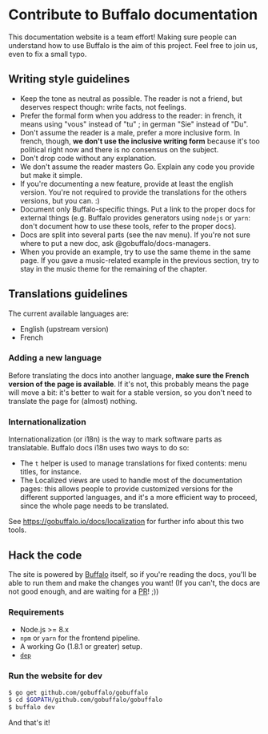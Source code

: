 Contribute to Buffalo documentation
===================================

This documentation website is a team effort! Making sure people can understand how to use Buffalo is the aim of this project.
Feel free to join us, even to fix a small typo.

## Writing style guidelines
* Keep the tone as neutral as possible. The reader is not a friend, but deserves respect though: write facts, not feelings.
* Prefer the formal form when you address to the reader: in french, it means using "vous" instead of "tu" ; in german "Sie" instead of "Du".
* Don't assume the reader is a male, prefer a more inclusive form. In french, though, **we don't use the inclusive writing form** because it's too political right now and there is no consensus on the subject.
* Don't drop code without any explanation.
* We don't assume the reader masters Go. Explain any code you provide but make it simple.
* If you're documenting a new feature, provide at least the english version. You're not required to provide the translations for the others versions, but you can. :)
* Document only Buffalo-specific things. Put a link to the proper docs for external things (e.g. Buffalo provides generators using `nodejs` or `yarn`: don't document how to use these tools, refer to the proper docs).
* Docs are split into several parts (see the nav menu). If you're not sure where to put a new doc, ask @gobuffalo/docs-managers.
* When you provide an example, try to use the same theme in the same page. If you gave a music-related example in the previous section, try to stay in the music theme for the remaining of the chapter.

## Translations guidelines
The current available languages are:
* English (upstream version)
* French

### Adding a new language
Before translating the docs into another language, **make sure the French version of the page is available**. If it's not, this probably means the page will move a bit: it's better to wait for a stable version, so you don't need to translate the page for (almost) nothing.

### Internationalization
Internationalization (or i18n) is the way to mark software parts as translatable. Buffalo docs i18n uses two ways to do so:
* The `t` helper is used to manage translations for fixed contents: menu titles, for instance.
* The Localized views are used to handle most of the documentation pages: this allows people to provide customized versions for the different supported languages, and it's a more efficient way to proceed, since the whole page needs to be translated.

See https://gobuffalo.io/docs/localization for further info about this two tools.

## Hack the code

The site is powered by [Buffalo](https://github.com/gobuffalo/buffalo) itself, so if you're reading the docs, you'll be able to run them and make the changes you want! (If you can't, the docs are not good enough, and are waiting for a [PR](https://github.com/gobuffalo/gobuffalo/pulls)! ;))

### Requirements

* Node.js >= 8.x
* `npm` or `yarn` for the frontend pipeline.
* A working Go (1.8.1 or greater) setup.
* [`dep`](https://golang.github.io/dep/)

### Run the website for dev
```bash
$ go get github.com/gobuffalo/gobuffalo
$ cd $GOPATH/github.com/gobuffalo/gobuffalo
$ buffalo dev
```

And that's it!
